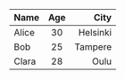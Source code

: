 | Name   | Age | City      |
|:-------|:---:|----------:|
| Alice  |  30 | Helsinki  |
| Bob    |  25 | Tampere   |
| Clara  |  28 | Oulu      |
